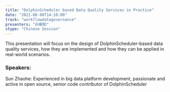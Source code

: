 ```yaml
---
title: "DolphinScheduler based Data Quality Services in Practice"
date: "2021-08-08T14:10:00" 
track: "workflowdatagovernance"
presenters: "孙朝和"
stype: "Chinese Session"
---
```

This presentation will focus on the design of DolphinScheduler-based data quality services, how they are implemented and how they can be applied in real-world scenarios.
 ### Speakers: 
 Sun Zhaohe: Experienced in big data platform development, passionate and active in open source, senior code contributor of DolphinScheduler